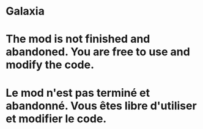 # Galaxia
# The mod is not finished and abandoned. You are free to use and modify the code.
# Le mod n'est pas terminé et abandonné. Vous êtes libre d'utiliser et modifier le code.
